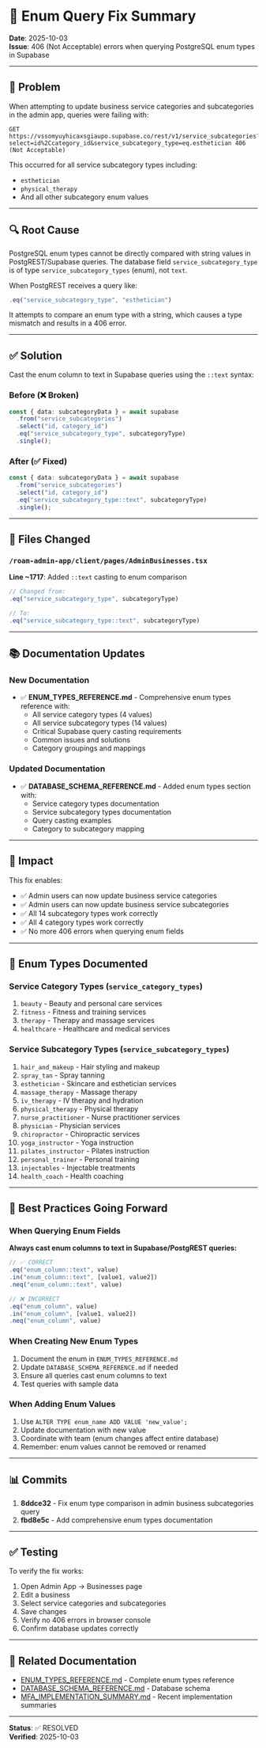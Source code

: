 # 🔧 Enum Query Fix Summary

**Date**: 2025-10-03  
**Issue**: 406 (Not Acceptable) errors when querying PostgreSQL enum types in Supabase

---

## 🐛 Problem

When attempting to update business service categories and subcategories in the admin app, queries were failing with:

```
GET https://vssomyuyhicaxsgiaupo.supabase.co/rest/v1/service_subcategories?select=id%2Ccategory_id&service_subcategory_type=eq.esthetician 406 (Not Acceptable)
```

This occurred for all service subcategory types including:
- `esthetician`
- `physical_therapy`
- And all other subcategory enum values

---

## 🔍 Root Cause

PostgreSQL enum types cannot be directly compared with string values in PostgREST/Supabase queries. The database field `service_subcategory_type` is of type `service_subcategory_types` (enum), not `text`.

When PostgREST receives a query like:
```typescript
.eq("service_subcategory_type", "esthetician")
```

It attempts to compare an enum type with a string, which causes a type mismatch and results in a 406 error.

---

## ✅ Solution

Cast the enum column to text in Supabase queries using the `::text` syntax:

### Before (❌ Broken)
```typescript
const { data: subcategoryData } = await supabase
  .from("service_subcategories")
  .select("id, category_id")
  .eq("service_subcategory_type", subcategoryType)
  .single();
```

### After (✅ Fixed)
```typescript
const { data: subcategoryData } = await supabase
  .from("service_subcategories")
  .select("id, category_id")
  .eq("service_subcategory_type::text", subcategoryType)
  .single();
```

---

## 📝 Files Changed

### `/roam-admin-app/client/pages/AdminBusinesses.tsx`
**Line ~1717**: Added `::text` casting to enum comparison

```typescript
// Changed from:
.eq("service_subcategory_type", subcategoryType)

// To:
.eq("service_subcategory_type::text", subcategoryType)
```

---

## 📚 Documentation Updates

### New Documentation
- ✅ **ENUM_TYPES_REFERENCE.md** - Comprehensive enum types reference with:
  - All service category types (4 values)
  - All service subcategory types (14 values)
  - Critical Supabase query casting requirements
  - Common issues and solutions
  - Category groupings and mappings

### Updated Documentation
- ✅ **DATABASE_SCHEMA_REFERENCE.md** - Added enum types section with:
  - Service category types documentation
  - Service subcategory types documentation
  - Query casting examples
  - Category to subcategory mapping

---

## 🎯 Impact

This fix enables:
- ✅ Admin users can now update business service categories
- ✅ Admin users can now update business service subcategories
- ✅ All 14 subcategory types work correctly
- ✅ All 4 category types work correctly
- ✅ No more 406 errors when querying enum fields

---

## 🔄 Enum Types Documented

### Service Category Types (`service_category_types`)
1. `beauty` - Beauty and personal care services
2. `fitness` - Fitness and training services
3. `therapy` - Therapy and massage services
4. `healthcare` - Healthcare and medical services

### Service Subcategory Types (`service_subcategory_types`)
1. `hair_and_makeup` - Hair styling and makeup
2. `spray_tan` - Spray tanning
3. `esthetician` - Skincare and esthetician services
4. `massage_therapy` - Massage therapy
5. `iv_therapy` - IV therapy and hydration
6. `physical_therapy` - Physical therapy
7. `nurse_practitioner` - Nurse practitioner services
8. `physician` - Physician services
9. `chiropractor` - Chiropractic services
10. `yoga_instructor` - Yoga instruction
11. `pilates_instructor` - Pilates instruction
12. `personal_trainer` - Personal training
13. `injectables` - Injectable treatments
14. `health_coach` - Health coaching

---

## 🚨 Best Practices Going Forward

### When Querying Enum Fields

**Always cast enum columns to text in Supabase/PostgREST queries:**

```typescript
// ✅ CORRECT
.eq("enum_column::text", value)
.in("enum_column::text", [value1, value2])
.neq("enum_column::text", value)

// ❌ INCORRECT
.eq("enum_column", value)
.in("enum_column", [value1, value2])
.neq("enum_column", value)
```

### When Creating New Enum Types

1. Document the enum in `ENUM_TYPES_REFERENCE.md`
2. Update `DATABASE_SCHEMA_REFERENCE.md` if needed
3. Ensure all queries cast enum columns to text
4. Test queries with sample data

### When Adding Enum Values

1. Use `ALTER TYPE enum_name ADD VALUE 'new_value';`
2. Update documentation with new value
3. Coordinate with team (enum changes affect entire database)
4. Remember: enum values cannot be removed or renamed

---

## 📊 Commits

1. **8ddce32** - Fix enum type comparison in admin business subcategories query
2. **fbd8e5c** - Add comprehensive enum types documentation

---

## ✅ Testing

To verify the fix works:

1. Open Admin App → Businesses page
2. Edit a business
3. Select service categories and subcategories
4. Save changes
5. Verify no 406 errors in browser console
6. Confirm database updates correctly

---

## 📖 Related Documentation

- [ENUM_TYPES_REFERENCE.md](./ENUM_TYPES_REFERENCE.md) - Complete enum types reference
- [DATABASE_SCHEMA_REFERENCE.md](./DATABASE_SCHEMA_REFERENCE.md) - Database schema
- [MFA_IMPLEMENTATION_SUMMARY.md](./MFA_IMPLEMENTATION_SUMMARY.md) - Recent implementation summaries

---

**Status**: ✅ RESOLVED  
**Verified**: 2025-10-03
